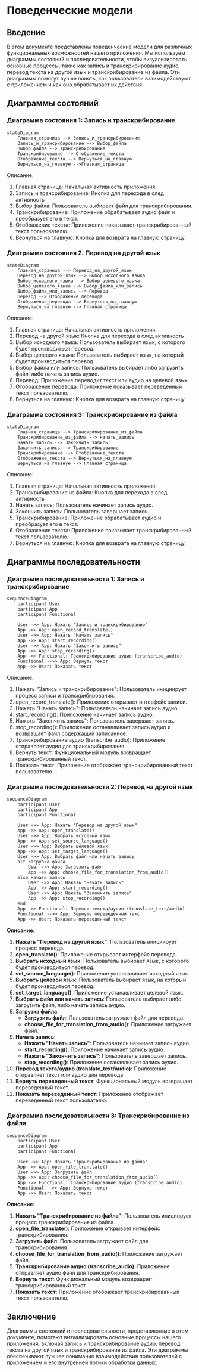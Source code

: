 # Поведенческие модели

## Введение

В этом документе представлены поведенческие модели для различных функциональных возможностей нашего приложения. Мы используем диаграммы состояний и последовательности, чтобы визуализировать основные процессы, такие как запись и транскрибирование аудио, перевод текста на другой язык и транскрибирование из файла. Эти диаграммы помогут лучше понять, как пользователи взаимодействуют с приложением и как оно обрабатывает их действия.

## Диаграммы состояний

### Диаграмма состояния 1: Запись и транскрибирование

```mermaid
stateDiagram
    Главная_страница --> Запись_и_трансрибирование
    Запись_и_трансрибирование --> Выбор_файла
    Выбор_файла --> Транскрибирование
    Транскрибирование --> Отображение_текста
    Отображение_текста --> Вернуться_на_главную
    Вернуться_на_главную -->Главная_страница
```

Описание:

1. Главная страница: Начальная активность приложения.
2. Запись и трансрибирование: Кнопка для перехода в след активность
3. Выбор файла: Пользователь выбирает файл для транскрибирования.
4. Транскрибирование: Приложение обрабатывает аудио файл и преобразует его в текст.
5. Отображение текста: Приложение показывает транскрибированный текст пользователю.
6. Вернуться на главную: Кнопка для возврата на главную страницу.

### Диаграмма состояния 2: Перевод на другой язык

```mermaid
stateDiagram
    Главная_страница --> Перевод_на_другой_язык
    Перевод_на_другой_язык --> Выбор_исходного_языка
    Выбор_исходного_языка --> Выбор_целевого_языка
    Выбор_целевого_языка --> Выбор_файла_или_запись
    Выбор_файла_или_запись --> Перевод
    Перевод --> Отображение_перевода
    Отображение_перевода --> Вернуться_на_главную
    Вернуться_на_главную --> Главная_страница
```

Описание:

1. Главная страница: Начальная активность приложения.
2. Перевод на другой язык: Кнопка для перехода в след активность
2. Выбор исходного языка: Пользователь выбирает язык, с которого будет производиться перевод.
3. Выбор целевого языка: Пользователь выбирает язык, на который будет производиться перевод.
4. Выбор файла или запись: Пользователь выбирает либо загрузить файл, либо начать запись аудио.
5. Перевод: Приложение переводит текст или аудио на целевой язык.
6. Отображение перевода: Приложение показывает переведенный текст пользователю.
7. Вернуться на главную: Кнопка для возврата на главную страницу.

### Диаграмма состояния 3: Транскрибирование из файла
```mermaid
stateDiagram
    Главная_страница --> Транскрибирование_из_файла
    Транскрибирование_из_файла --> Начать_запись
    Начать_запись --> Закончить_запись
    Закончить_запись --> Транскрибирование
    Транскрибирование --> Отображение_текста
    Отображение_текста --> Вернуться_на_главную
    Вернуться_на_главную --> Главная_страница
```

Описание:

1. Главная страница: Начальная активность приложения.
2. Транскрибирование из файла: Кнопка для перехода в след активность
3. Начать запись: Пользователь начинает запись аудио.
4. Закончить запись: Пользователь завершает запись.
5. Транскрибирование: Приложение обрабатывает аудио и преобразует его в текст.
6. Отображение текста: Приложение показывает транскрибированный текст пользователю.
7. Вернуться на главную: Кнопка для возврата на главную страницу.

## Диаграммы последовательности

### Диаграмма последовательности 1: Запись и транскрибирование

```mermaid
sequenceDiagram
    participant User
    participant App
    participant Functional
    
    User ->> App: Нажать "Запись и транскрибирование"
    App ->> App: open_record_translate()
    User ->> App: Нажать "Начать запись"
    App ->> App: start_recording()
    User ->> App: Нажать "Закончить запись"
    App ->> App: stop_recording()
    App ->> Functional: Транскрибирование аудио (transcribe_audio)
    Functional -->> App: Вернуть текст
    App ->> User: Показать текст
```

Описание:

1. Нажать "Запись и транскрибирование": Пользователь инициирует процесс записи и транскрибирования.
2. open_record_translate(): Приложение открывает интерфейс записи.
3. Нажать "Начать запись": Пользователь начинает запись аудио.
4. start_recording(): Приложение начинает запись аудио.
5. Нажать "Закончить запись": Пользователь завершает запись.
6. stop_recording(): Приложение останавливает запись аудио и возвращает файл содержащий записанное.
7. Транскрибирование аудио (transcribe_audio): Приложение отправляет аудио для транскрибирования.
8. Вернуть текст: Функциональный модуль возвращает транскрибированный текст.
9. Показать текст: Приложение отображает транскрибированный текст пользователю.


### Диаграмма последовательности 2: Перевод на другой язык

```mermaid
sequenceDiagram
    participant User
    participant App
    participant Functional
    
    User ->> App: Нажать "Перевод на другой язык"
    App ->> App: open_translate()
    User ->> App: Выбрать исходный язык
    App ->> App: set_source_language()
    User ->> App: Выбрать целевой язык
    App ->> App: set_target_language()
    User ->> App: Выбрать файл или начать запись
    alt Загрузка файла
        User ->> App: Загрузить файл
        App ->> App: choose_file_for_translation_from_audio()
    else Начать запись
        User ->> App: Нажать "Начать запись"
        App ->> App: start_recording()
        User ->> App: Нажать "Закончить запись"
        App ->> App: stop_recording()
    end
    App ->> Functional: Перевод текста/аудио (translate_text/audio)
    Functional -->> App: Вернуть переведенный текст
    App ->> User: Показать переведенный текст
```

**Описание:**

1. **Нажать "Перевод на другой язык"**: Пользователь инициирует процесс перевода.
2. **open_translate()**: Приложение открывает интерфейс перевода.
3. **Выбрать исходный язык**: Пользователь выбирает язык, с которого будет производиться перевод.
4. **set_source_language()**: Приложение устанавливает исходный язык.
5. **Выбрать целевой язык**: Пользователь выбирает язык, на который будет производиться перевод.
6. **set_target_language()**: Приложение устанавливает целевой язык.
7. **Выбрать файл или начать запись**: Пользователь выбирает либо загрузить файл, либо начать запись аудио.
8. **Загрузка файла**:
   - **Загрузить файл**: Пользователь загружает файл для перевода.
   - **choose_file_for_translation_from_audio()**: Приложение загружает файл.
9. **Начать запись**:
   - **Нажать "Начать запись"**: Пользователь начинает запись аудио.
   - **start_recording()**: Приложение начинает запись аудио.
   - **Нажать "Закончить запись"**: Пользователь завершает запись.
   - **stop_recording()**: Приложение останавливает запись аудио.
10. **Перевод текста/аудио (translate_text/audio)**: Приложение отправляет текст или аудио для перевода.
11. **Вернуть переведенный текст**: Функциональный модуль возвращает переведенный текст.
12. **Показать переведенный текст**: Приложение отображает переведенный текст пользователю.

### Диаграмма последовательности 3: Транскрибирование из файла

```mermaid
sequenceDiagram
    participant User
    participant App
    participant Functional
    
    User ->> App: Нажать "Транскрибирование из файла"
    App ->> App: open_file_translate()
    User ->> App: Загрузить файл
    App ->> App: choose_file_for_translation_from_audio()
    App ->> Functional: Транскрибирование аудио (transcribe_audio)
    Functional -->> App: Вернуть текст
    App ->> User: Показать текст
```


**Описание:**

1. **Нажать "Транскрибирование из файла"**: Пользователь инициирует процесс транскрибирования из файла.
2. **open_file_translate()**: Приложение открывает интерфейс транскрибирования.
3. **Загрузить файл**: Пользователь загружает файл для транскрибирования.
4. **choose_file_for_translation_from_audio()**: Приложение загружает файл.
5. **Транскрибирование аудио (transcribe_audio)**: Приложение отправляет аудио файл для транскрибирования.
6. **Вернуть текст**: Функциональный модуль возвращает транскрибированный текст.
7. **Показать текст**: Приложение отображает транскрибированный текст пользователю.


## Заключение

Диаграммы состояний и последовательности, представленные в этом документе, помогают визуализировать основные процессы нашего приложения, включая запись и транскрибирование аудио, перевод текста на другой язык и транскрибирование из файла. Эти диаграммы обеспечивают лучшее понимание взаимодействия пользователей с приложением и его внутренней логики обработки данных.
